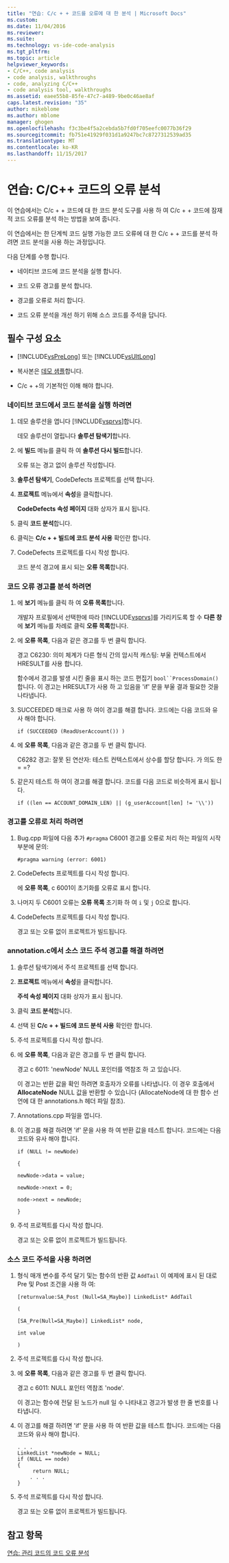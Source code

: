 ```yaml
---
title: "연습: C/c + + 코드를 오류에 대 한 분석 | Microsoft Docs"
ms.custom: 
ms.date: 11/04/2016
ms.reviewer: 
ms.suite: 
ms.technology: vs-ide-code-analysis
ms.tgt_pltfrm: 
ms.topic: article
helpviewer_keywords:
- C/C++, code analysis
- code analysis, walkthroughs
- code, analyzing C/C++
- code analysis tool, walkthroughs
ms.assetid: eaee55b8-85fe-47c7-a489-9be0c46ae8af
caps.latest.revision: "35"
author: mikeblome
ms.author: mblome
manager: ghogen
ms.openlocfilehash: f3c3be4f5a2cebda5b7fd0f705eefc0077b36f29
ms.sourcegitcommit: fb751e41929f031d1a9247bc7c8727312539ad35
ms.translationtype: MT
ms.contentlocale: ko-KR
ms.lasthandoff: 11/15/2017
---
```

# <a name="walkthrough-analyzing-cc-code-for-defects"></a>연습: C/C++ 코드의 오류 분석
이 연습에서는 C/c + + 코드에 대 한 코드 분석 도구를 사용 하 여 C/c + + 코드에 잠재적 코드 오류를 분석 하는 방법을 보여 줍니다.  
  
 이 연습에서는 한 단계씩 코드 실행 가능한 코드 오류에 대 한 C/c + + 코드를 분석 하려면 코드 분석을 사용 하는 과정입니다.  
  
 다음 단계를 수행 합니다.  
  
-   네이티브 코드에 코드 분석을 실행 합니다.  
  
-   코드 오류 경고를 분석 합니다.  
  
-   경고를 오류로 처리 합니다.  
  
-   코드 오류 분석을 개선 하기 위해 소스 코드를 주석을 답니다.  
  
## <a name="prerequisites"></a>필수 구성 요소  
  
-   [!INCLUDE[vsPreLong](../code-quality/includes/vsprelong_md.md)] 또는 [!INCLUDE[vsUltLong](../code-quality/includes/vsultlong_md.md)]  
  
-   복사본은 [데모 샘플](../code-quality/demo-sample.md)합니다.  
  
-   C/c + +의 기본적인 이해 해야 합니다.  
  
### <a name="to-run-code-defect-analysis-on-native-code"></a>네이티브 코드에서 코드 분석을 실행 하려면  
  
1.  데모 솔루션을 엽니다 [!INCLUDE[vsprvs](../code-quality/includes/vsprvs_md.md)]합니다.  
  
     데모 솔루션이 열립니다 **솔루션 탐색기**합니다.  
  
2.  에 **빌드** 메뉴를 클릭 하 여 **솔루션 다시 빌드**합니다.  
  
     오류 또는 경고 없이 솔루션 작성합니다.  
  
3.  **솔루션 탐색기**, CodeDefects 프로젝트를 선택 합니다.  
  
4.  **프로젝트** 메뉴에서 **속성**을 클릭합니다.  
  
     **CodeDefects 속성 페이지** 대화 상자가 표시 됩니다.  
  
5.  클릭 **코드 분석**합니다.  
  
6.  클릭는 **C/c + + 빌드에 코드 분석 사용** 확인란 합니다.  
  
7.  CodeDefects 프로젝트를 다시 작성 합니다.  
  
     코드 분석 경고에 표시 되는 **오류 목록**합니다.  
  
### <a name="to-analyze-code-defect-warnings"></a>코드 오류 경고를 분석 하려면  
  
1.  에 **보기** 메뉴를 클릭 하 여 **오류 목록**합니다.  
  
     개발자 프로필에서 선택한에 따라 [!INCLUDE[vsprvs](../code-quality/includes/vsprvs_md.md)]를 가리키도록 할 수 **다른 창** 에 **보기** 메뉴를 차례로 클릭 **오류 목록**합니다.  
  
2.  에 **오류 목록**, 다음과 같은 경고를 두 번 클릭 합니다.  
  
     경고 C6230: 의미 체계가 다른 형식 간의 암시적 캐스팅: 부울 컨텍스트에서 HRESULT를 사용 합니다.  
  
     함수에서 경고를 발생 시킨 줄을 표시 하는 코드 편집기 `bool``ProcessDomain()`합니다. 이 경고는 HRESULT가 사용 하 고 있음을 'if' 문을 부울 결과 필요한 것을 나타냅니다.  
  
3.  SUCCEEDED 매크로 사용 하 여이 경고를 해결 합니다. 코드에는 다음 코드와 유사 해야 합니다.  
  
    ```  
    if (SUCCEEDED (ReadUserAccount()) )  
    ```  
  
4.  에 **오류 목록**, 다음과 같은 경고를 두 번 클릭 합니다.  
  
     C6282 경고: 잘못 된 연산자: 테스트 컨텍스트에서 상수를 할당 합니다. 가 의도 한 = =?  
  
5.  같은지 테스트 하 여이 경고를 해결 합니다. 코드를 다음 코드로 비슷하게 표시 됩니다.  
  
    ```  
    if ((len == ACCOUNT_DOMAIN_LEN) || (g_userAccount[len] != '\\'))  
    ```  
  
### <a name="to-treat-warning-as-an-error"></a>경고를 오류로 처리 하려면  
  
1.  Bug.cpp 파일에 다음 추가 `#pragma` C6001 경고를 오류로 처리 하는 파일의 시작 부분에 문의:  
  
    ```  
    #pragma warning (error: 6001)  
    ```  
  
2.  CodeDefects 프로젝트를 다시 작성 합니다.  
  
     에 **오류 목록**, c 6001이 초기화를 오류로 표시 합니다.  
  
3.  나머지 두 C6001 오류는 **오류 목록** 초기화 하 여 `i` 및 `j` 0으로 합니다.  
  
4.  CodeDefects 프로젝트를 다시 작성 합니다.  
  
     경고 또는 오류 없이 프로젝트가 빌드됩니다.  
  
### <a name="to-correct-the-source-code-annotation-warnings-in-annotationc"></a>annotation.c에서 소스 코드 주석 경고를 해결 하려면  
  
1.  솔루션 탐색기에서 주석 프로젝트를 선택 합니다.  
  
2.  **프로젝트** 메뉴에서 **속성**을 클릭합니다.  
  
     **주석 속성 페이지** 대화 상자가 표시 됩니다.  
  
3.  클릭 **코드 분석**합니다.  
  
4.  선택 된 **C/c + + 빌드에 코드 분석 사용** 확인란 합니다.  
  
5.  주석 프로젝트를 다시 작성 합니다.  
  
6.  에 **오류 목록**, 다음과 같은 경고를 두 번 클릭 합니다.  
  
     경고 c 6011: 'newNode' NULL 포인터를 역참조 하 고 있습니다.  
  
     이 경고는 반환 값을 확인 하려면 호출자가 오류를 나타냅니다. 이 경우 호출에서 **AllocateNode** NULL 값을 반환할 수 있습니다 (AllocateNode에 대 한 함수 선언에 대 한 annotations.h 헤더 파일 참조).  
  
7.  Annotations.cpp 파일을 엽니다.  
  
8.  이 경고를 해결 하려면 'if' 문을 사용 하 여 반환 값을 테스트 합니다. 코드에는 다음 코드와 유사 해야 합니다.  
  
     `if (NULL != newNode)`  
  
     `{`  
  
     `newNode->data = value;`  
  
     `newNode->next = 0;`  
  
     `node->next = newNode;`  
  
     `}`  
  
9. 주석 프로젝트를 다시 작성 합니다.  
  
     경고 또는 오류 없이 프로젝트가 빌드됩니다.  
  
### <a name="to-use-source-code-annotation"></a>소스 코드 주석을 사용 하려면  
  
1.  형식 매개 변수를 주석 달기 및는 함수의 반환 값 `AddTail` 이 예제에 표시 된 대로 Pre 및 Post 조건을 사용 하 여:  
  
     `[returnvalue:SA_Post (Null=SA_Maybe)] LinkedList* AddTail`  
  
     `(`  
  
     `[SA_Pre(Null=SA_Maybe)] LinkedList* node,`  
  
     `int value`  
  
     `)`  
  
2.  주석 프로젝트를 다시 작성 합니다.  
  
3.  에 **오류 목록**, 다음과 같은 경고를 두 번 클릭 합니다.  
  
     경고 c 6011: NULL 포인터 역참조 'node'.  
  
     이 경고는 함수에 전달 된 노드가 null 일 수 나타내고 경고가 발생 한 줄 번호를 나타냅니다.  
  
4.  이 경고를 해결 하려면 'if' 문을 사용 하 여 반환 값을 테스트 합니다. 코드에는 다음 코드와 유사 해야 합니다.  
  
    ```  
    . . .  
    LinkedList *newNode = NULL;   
    if (NULL == node)  
    {  
         return NULL;  
        . . .  
    }  
    ```  
  
5.  주석 프로젝트를 다시 작성 합니다.  
  
     경고 또는 오류 없이 프로젝트가 빌드됩니다.  
  
## <a name="see-also"></a>참고 항목  
 [연습: 관리 코드의 코드 오류 분석](../code-quality/walkthrough-analyzing-managed-code-for-code-defects.md)